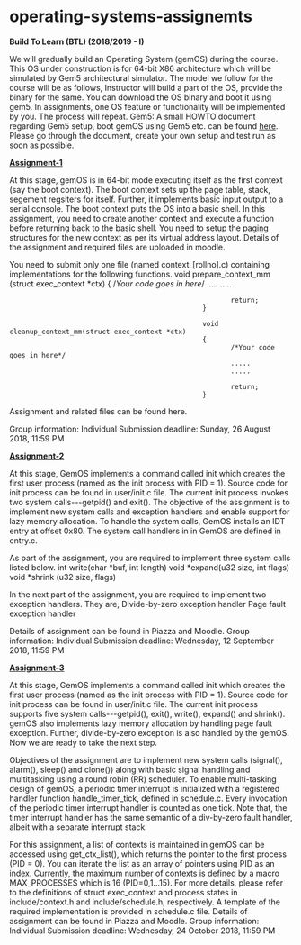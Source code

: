 # operating-systems-assignemts

**Build To Learn (BTL) (2018/2019 - I)**

We will gradually build an Operating System (gemOS) during the course. This OS under construction is for 64-bit X86 architecture which will be simulated by Gem5 architectural simulator. The model we follow for the course will be as follows,
Instructor will build a part of the OS, provide the binary for the same. You can download the OS binary and boot it using gem5.
In assignments, one OS feature or functionality will be implemented by you.
The process will repeat.
Gem5: A small HOWTO document regarding Gem5 setup, boot gemOS using Gem5 etc. can be found [here](gemos-howto.pdf). Please go through the document, create your own setup and test run as soon as possible. 

[**Assignment-1** ](assignment1)

At this stage, gemOS is in 64-bit mode executing itself as the first context (say the boot context). The boot context sets up the page table, stack, segement regsiters for itself. Further, it implements basic input output to a serial console. The boot context puts the OS into a basic shell. In this assignment, you need to create another context and execute a function before returning back to the basic shell. You need to setup the paging structures for the new context as per its virtual address layout. Details of the assignment and required files are uploaded in moodle. 

You need to submit only one file (named context_[rollno].c) containing implementations for the following functions.
                                                   void prepare_context_mm (struct exec_context *ctx)
                                                    {
                                                           /*Your code goes in here*/
                                                           .....
                                                           .....

                                                           return;
                                                    }

                                                    void cleanup_context_mm(struct exec_context *ctx)
                                                    {
                                                           /*Your code goes in here*/
                                                           .....
                                                           .....
                                                            
                                                           return;
                                                    }

                                           
Assignment and related files can be found here.

Group information: Individual 
Submission deadline: Sunday, 26 August 2018, 11:59 PM 

[**Assignment-2**](assignment2)

At this stage, GemOS implements a command called init which creates the first user process (named as the init process with PID = 1). Source code for init process can be found in user/init.c file. The current init process invokes two system calls---getpid() and exit(). The objective of the assignment is to implement new system calls and exception handlers and enable support for lazy memory allocation. To handle the system calls, GemOS installs an IDT entry at offset 0x80. The system call handlers in in GemOS are defined in entry.c. 

As part of the assignment, you are required to implement three system calls listed below. 
int write(char *buf, int length) 
void *expand(u32 size, int flags) 
void *shrink (u32 size, flags) 

In the next part of the assignment, you are required to implement two exception handlers. They are, 
Divide-by-zero exception handler 
Page fault exception handler 

Details of assignment can be found in Piazza and Moodle.
Group information: Individual 
Submission deadline: Wednesday, 12 September 2018, 11:59 PM 

[**Assignment-3**](assignment3a)

At this stage, GemOS implements a command called init which creates the first user process (named as the init process with PID = 1). Source code for init process can be found in user/init.c file. The current init process supports five system calls---getpid(), exit(), write(), expand() and shrink(). gemOS also implements lazy memory allocation by handling page fault exception. Further, divide-by-zero exception is also handled by the gemOS. Now we are ready to take the next step.

Objectives of the assignment are to implement new system calls (signal(), alarm(), sleep() and clone()) along with basic signal handling and multitasking using a round robin (RR) scheduler. To enable multi-tasking design of gemOS, a periodic timer interrupt is initialized with a registered handler function handle_timer_tick, defined in schedule.c. Every invocation of the periodic timer interrupt handler is counted as one tick. Note that, the timer interrupt handler has the same semantic of a div-by-zero fault handler, albeit with a separate interrupt stack.

For this assignment, a list of contexts is maintained in gemOS can be accessed using get_ctx_list(), which returns the pointer to the first process (PID = 0). You can iterate the list as an array of pointers using PID as an index. Currently, the maximum number of contexts is defined by a macro MAX_PROCESSES which is 16 (PID=0,1...15). For more details, please refer to the definitions of struct exec_context and process states in include/context.h and include/schedule.h, respectively. A template of the required implementation is provided in schedule.c file. Details of assignment can be found in Piazza and Moodle.
Group information: Individual 
Submission deadline: Wednesday, 24 October 2018, 11:59 PM 

